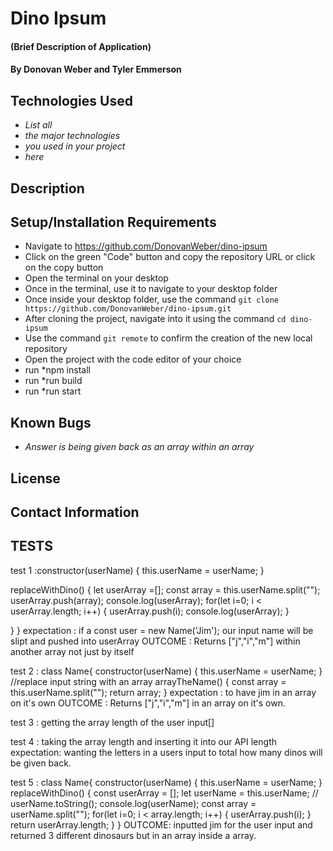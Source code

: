 # Dino Ipsum

#### (Brief Description of Application)

#### By Donovan Weber and Tyler Emmerson

## Technologies Used

* _List all_
* _the major technologies_
* _you used in your project_
* _here_

## Description

## Setup/Installation Requirements

* Navigate to https://github.com/DonovanWeber/dino-ipsum
* Click on the green "Code" button and copy the repository URL or click on the copy button
* Open the terminal on your desktop
* Once in the terminal, use it to navigate to your desktop folder
* Once inside your desktop folder, use the command `git clone https://github.com/DonovanWeber/dino-ipsum.git`
* After cloning the project, navigate into it using the command `cd dino-ipsum`
* Use the command `git remote` to confirm the creation of the new local repository
* Open the project with the code editor of your choice
* run *npm install
* run *run build
* run *run start

## Known Bugs

* _Answer is being given back as an array within an array_


## License

## Contact Information

## TESTS

test 1 :constructor(userName) {
    this.userName = userName; 
  }

  replaceWithDino() {
    let userArray =[];
    const array = this.userName.split("");
    userArray.push(array);
    console.log(userArray);
    for(let i=0; i < userArray.length; i++) {
      userArray.push(i);
      console.log(userArray);
    }
    
  }
}
expectation : if a const user = new Name('Jim');
our input name will be slipt and pushed into userArray
OUTCOME : Returns ["j","i","m"] within another array not just by itself

test 2 : class Name{
  constructor(userName) {
    this.userName = userName; 
  }
//replace input string with an array
  arrayTheName() {
    const array = this.userName.split("");
    return array;
  }
expectation : to have jim in an array on it's own
OUTCOME : Returns ["j","i","m"] in an array on it's own.

test 3 : getting the array length of the user input[]

test 4 : taking the array length and inserting it into our API length
expectation: wanting the letters in a users input to total how many dinos will be given back.

test 5 : class Name{
  constructor(userName) {
    this.userName = userName; 
  }
  replaceWithDino()  {
    const userArray = [];
    let userName = this.userName;
    // userName.toString();
    console.log(userName);
    const array = userName.split("");
    for(let i=0; i < array.length; i++) {
      userArray.push(i);
    }
    return userArray.length;
  }
}
OUTCOME: inputted jim for the user input and returned 3 different dinosaurs but in an array inside a array.
